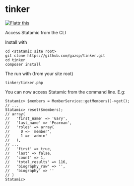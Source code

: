 # tinker

<a href="https://flattr.com/submit/auto?user_id=gazsp&url=https%3A%2F%2Fgithub.com%2Fgazsp%2Ftinker" target="_blank"><img src="//button.flattr.com/flattr-badge-large.png" alt="Flattr this" title="Flattr this" border="0"></a>

Access Statamic from the CLI

Install with

    cd <statamic site root>
    git clone https://github.com/gazsp/tinker.git
    cd tinker
    composer install


The run with (from your site root)

    tinker/tinker.php

You can now access Statamic from the command line. E.g:

    Statamic> $members = MemberService::getMembers()->get();
    // ...
    Statamic> reset($members);
    // array(
    //   'first_name' => 'Gary',
    //   'last_name' => 'Pearman',
    //   'roles' => array(
    //     0 => 'member',
    //     1 => 'admin'
    //   ),
    // ...
    //   'first' => true,
    //   'last' => false,
    //   'count' => 1,
    //   'total_results' => 116,
    //   'biography_raw' => '',
    //   'biography' => ''
    // )
    Statamic>
